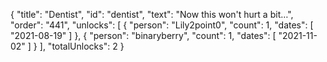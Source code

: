 {
  "title": "Dentist",
  "id": "dentist",
  "text": "Now this won't hurt a bit…",
  "order": "441",
  "unlocks": [
    {
      "person": "Lily2point0",
      "count": 1,
      "dates": [
        "2021-08-19"
      ]
    },
    {
      "person": "binaryberry",
      "count": 1,
      "dates": [
        "2021-11-02"
      ]
    }
  ],
  "totalUnlocks": 2
}